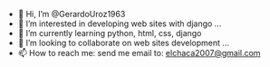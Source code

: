 - 👋 Hi, I’m @GerardoUroz1963
- 👀 I’m interested in developing web sites with django ...
- 🌱 I’m currently learning python, html, css, django
- 💞️ I’m looking to collaborate on web sites development ...
- 📫 How to reach me: send me email to: elchaca2007@gmail.com

<!---
GerardoUroz1963/GerardoUroz1963 is a ✨ special ✨ repository because its `README.md` (this file) appears on your GitHub profile.
You can click the Preview link to take a look at your changes.
--->
